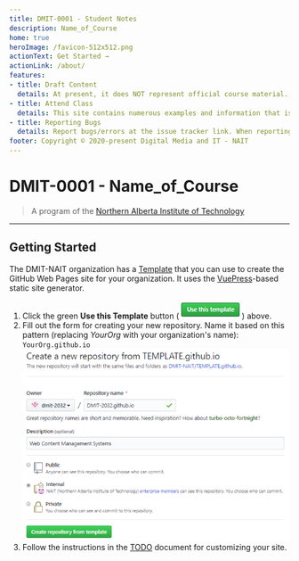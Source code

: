 ```yaml
---
title: DMIT-0001 - Student Notes
description: Name_of_Course
home: true
heroImage: /favicon-512x512.png
actionText: Get Started →
actionLink: /about/
features:
- title: Draft Content
  details: At present, it does NOT represent official course material. Official course material can be found on the Moodle website (https://moodle.nait.ca) for the course.
- title: Attend Class
  details: This site contains numerous examples and information that is available primarily in-class. Material presented in this site is subject to change during the course of the term. Therefore, it is imperitive that you, as a student, attend classes and take notes from information given in class.
- title: Reporting Bugs
  details: Report bugs/errors at the issue tracker link. When reporting errors, please identify the complete URL of the page and quote the portion of the page that has the error.
footer: Copyright © 2020-present Digital Media and IT - NAIT
---
```

# DMIT-0001 - Name_of_Course

> A program of the [Northern Alberta Institute of Technology](http://nait.ca)

----

## Getting Started

The DMIT-NAIT organization has a [Template](https://github.com/DMIT-NAIT/TEMPLATE.github.io) that you can use to create the GitHub Web Pages site for your organization. It uses the [VuePress](https://vuepress.vuejs.org/)-based static site generator.

1. Click the green **Use this Template** button (![button](./images/UseThisTemplate.png)) above.
2. Fill out the form for creating your new repository. Name it based on this pattern (replacing *YourOrg* with your organization's name): `YourOrg.github.io`
    ![Create new Repository](./images/CreateFromTemplate.png)
3. Follow the instructions in the [TODO](about/todo.md) document for customizing your site.

